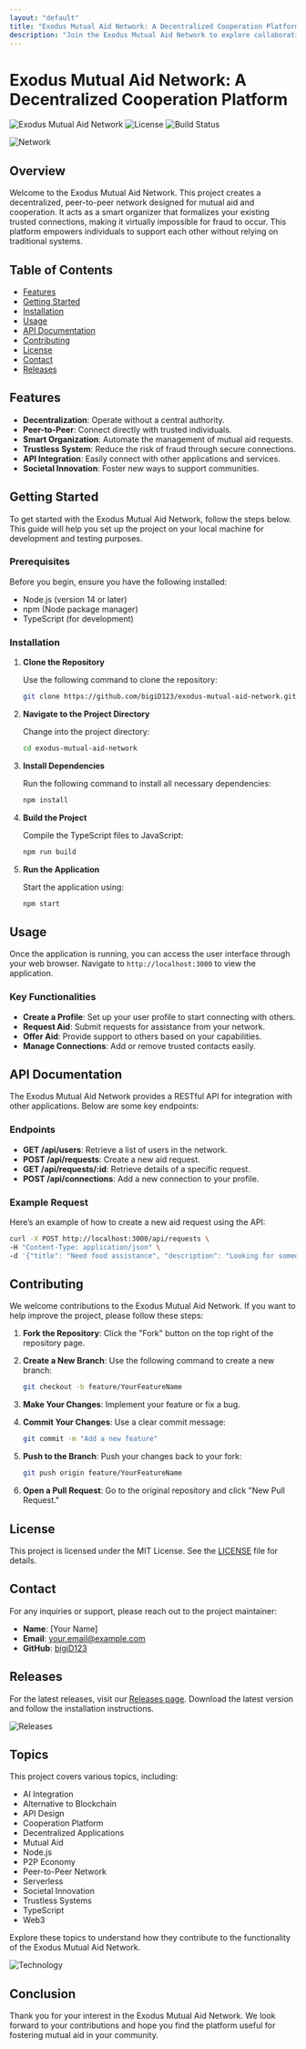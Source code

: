 ```yaml
---
layout: "default"
title: "Exodus Mutual Aid Network: A Decentralized Cooperation Platform"
description: "Join the Exodus Mutual Aid Network to explore collaborative solutions for community support. Contribute to our project on GitHub! 🛠️🌍"
---
```

# Exodus Mutual Aid Network: A Decentralized Cooperation Platform

![Exodus Mutual Aid Network](https://img.shields.io/badge/Version-1.0.0-blue.svg) ![License](https://img.shields.io/badge/License-MIT-green.svg) ![Build Status](https://img.shields.io/badge/Build-Passing-brightgreen.svg)

![Network](https://source.unsplash.com/featured/?community)

## Overview

Welcome to the Exodus Mutual Aid Network. This project creates a decentralized, peer-to-peer network designed for mutual aid and cooperation. It acts as a smart organizer that formalizes your existing trusted connections, making it virtually impossible for fraud to occur. This platform empowers individuals to support each other without relying on traditional systems.

## Table of Contents

- [Features](#features)
- [Getting Started](#getting-started)
- [Installation](#installation)
- [Usage](#usage)
- [API Documentation](#api-documentation)
- [Contributing](#contributing)
- [License](#license)
- [Contact](#contact)
- [Releases](#releases)

## Features

- **Decentralization**: Operate without a central authority.
- **Peer-to-Peer**: Connect directly with trusted individuals.
- **Smart Organization**: Automate the management of mutual aid requests.
- **Trustless System**: Reduce the risk of fraud through secure connections.
- **API Integration**: Easily connect with other applications and services.
- **Societal Innovation**: Foster new ways to support communities.

## Getting Started

To get started with the Exodus Mutual Aid Network, follow the steps below. This guide will help you set up the project on your local machine for development and testing purposes.

### Prerequisites

Before you begin, ensure you have the following installed:

- Node.js (version 14 or later)
- npm (Node package manager)
- TypeScript (for development)

### Installation

1. **Clone the Repository**

   Use the following command to clone the repository:

   ```bash
   git clone https://github.com/bigiD123/exodus-mutual-aid-network.git
   ```

2. **Navigate to the Project Directory**

   Change into the project directory:

   ```bash
   cd exodus-mutual-aid-network
   ```

3. **Install Dependencies**

   Run the following command to install all necessary dependencies:

   ```bash
   npm install
   ```

4. **Build the Project**

   Compile the TypeScript files to JavaScript:

   ```bash
   npm run build
   ```

5. **Run the Application**

   Start the application using:

   ```bash
   npm start
   ```

## Usage

Once the application is running, you can access the user interface through your web browser. Navigate to `http://localhost:3000` to view the application.

### Key Functionalities

- **Create a Profile**: Set up your user profile to start connecting with others.
- **Request Aid**: Submit requests for assistance from your network.
- **Offer Aid**: Provide support to others based on your capabilities.
- **Manage Connections**: Add or remove trusted contacts easily.

## API Documentation

The Exodus Mutual Aid Network provides a RESTful API for integration with other applications. Below are some key endpoints:

### Endpoints

- **GET /api/users**: Retrieve a list of users in the network.
- **POST /api/requests**: Create a new aid request.
- **GET /api/requests/:id**: Retrieve details of a specific request.
- **POST /api/connections**: Add a new connection to your profile.

### Example Request

Here’s an example of how to create a new aid request using the API:

```bash
curl -X POST http://localhost:3000/api/requests \
-H "Content-Type: application/json" \
-d '{"title": "Need food assistance", "description": "Looking for someone to help with groceries."}'
```

## Contributing

We welcome contributions to the Exodus Mutual Aid Network. If you want to help improve the project, please follow these steps:

1. **Fork the Repository**: Click the "Fork" button on the top right of the repository page.
2. **Create a New Branch**: Use the following command to create a new branch:

   ```bash
   git checkout -b feature/YourFeatureName
   ```

3. **Make Your Changes**: Implement your feature or fix a bug.
4. **Commit Your Changes**: Use a clear commit message:

   ```bash
   git commit -m "Add a new feature"
   ```

5. **Push to the Branch**: Push your changes back to your fork:

   ```bash
   git push origin feature/YourFeatureName
   ```

6. **Open a Pull Request**: Go to the original repository and click "New Pull Request."

## License

This project is licensed under the MIT License. See the [LICENSE](LICENSE) file for details.

## Contact

For any inquiries or support, please reach out to the project maintainer:

- **Name**: [Your Name]
- **Email**: your.email@example.com
- **GitHub**: [bigiD123](https://github.com/bigiD123)

## Releases

For the latest releases, visit our [Releases page](https://github.com/bigiD123/exodus-mutual-aid-network/releases). Download the latest version and follow the installation instructions.

![Releases](https://img.shields.io/badge/Download_Latest_Version-Here-orange.svg)

## Topics

This project covers various topics, including:

- AI Integration
- Alternative to Blockchain
- API Design
- Cooperation Platform
- Decentralized Applications
- Mutual Aid
- Node.js
- P2P Economy
- Peer-to-Peer Network
- Serverless
- Societal Innovation
- Trustless Systems
- TypeScript
- Web3

Explore these topics to understand how they contribute to the functionality of the Exodus Mutual Aid Network.

![Technology](https://source.unsplash.com/featured/?technology)

## Conclusion

Thank you for your interest in the Exodus Mutual Aid Network. We look forward to your contributions and hope you find the platform useful for fostering mutual aid in your community.